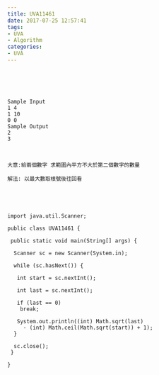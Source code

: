 ```yaml
---
title: UVA11461
date: 2017-07-25 12:57:41
tags:
- UVA
- Algorithm
categories:
- UVA
---
```




 <br /> <br /> <br />

<!-- more -->

	Sample Input
	1 4
	1 10
	0 0
	Sample Output
	2
	3



	大意:給兩個數字 求範圍內平方不大於第二個數字的數量

	解法: 以最大數取根號後往回看





	import java.util.Scanner;

	public class UVA11461 {

	 public static void main(String[] args) {

	  Scanner sc = new Scanner(System.in);

	  while (sc.hasNext()) {

	   int start = sc.nextInt();

	   int last = sc.nextInt();

	   if (last == 0)
		break;

	   System.out.println((int) Math.sqrt(last)
		 - (int) Math.ceil(Math.sqrt(start)) + 1);
	  }

	  sc.close();
	 }

	}
</br>



